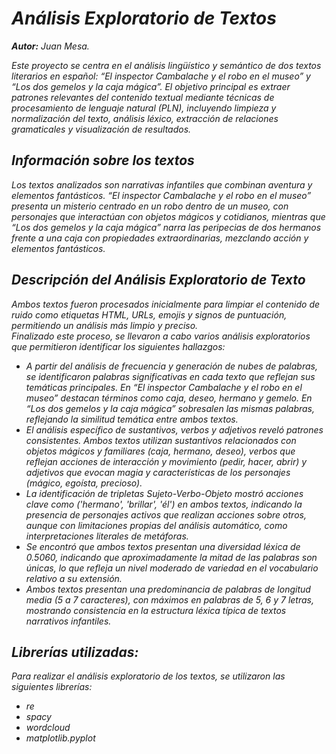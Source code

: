 # *Análisis Exploratorio de Textos*

***Autor:** Juan Mesa.*

*Este proyecto se centra en el análisis lingüístico y semántico de dos textos literarios en español: “El inspector Cambalache y el robo en el museo” y “Los dos gemelos y la caja mágica”. El objetivo principal es extraer patrones relevantes del contenido textual mediante técnicas de procesamiento de lenguaje natural (PLN), incluyendo limpieza y normalización del texto, análisis léxico, extracción de relaciones gramaticales y visualización de resultados.*

## *Información sobre los textos*

*Los textos analizados son narrativas infantiles que combinan aventura y elementos fantásticos. “El inspector Cambalache y el robo en el museo” presenta un misterio centrado en un robo dentro de un museo, con personajes que interactúan con objetos mágicos y cotidianos, mientras que “Los dos gemelos y la caja mágica” narra las peripecias de dos hermanos frente a una caja con propiedades extraordinarias, mezclando acción y elementos fantásticos.*

## *Descripción del Análisis Exploratorio de Texto*

*Ambos textos fueron procesados inicialmente para limpiar el contenido de ruido como etiquetas HTML, URLs, emojis y signos de puntuación, permitiendo un análisis más limpio y preciso.*  
*Finalizado este proceso, se llevaron a cabo varios análisis exploratorios que permitieron identificar los siguientes hallazgos:*

   - *A partir del análisis de frecuencia y generación de nubes de palabras, se identificaron palabras significativas en cada texto que reflejan sus temáticas principales. En “El inspector Cambalache y el robo en el museo” destacan términos como caja, deseo, hermano y gemelo. En “Los dos gemelos y la caja mágica” sobresalen las mismas palabras, reflejando la similitud temática entre ambos textos.*
   - *El análisis específico de sustantivos, verbos y adjetivos reveló patrones consistentes. Ambos textos utilizan sustantivos relacionados con objetos mágicos y familiares (caja, hermano, deseo), verbos que reflejan acciones de interacción y movimiento (pedir, hacer, abrir) y adjetivos que evocan magia y características de los personajes (mágico, egoísta, precioso).*
   - *La identificación de tripletas Sujeto-Verbo-Objeto mostró acciones clave como ('hermano', 'brillar', 'él') en ambos textos, indicando la presencia de personajes activos que realizan acciones sobre otros, aunque con limitaciones propias del análisis automático, como interpretaciones literales de metáforas.*
   - *Se encontró que ambos textos presentan una diversidad léxica de 0.5060, indicando que aproximadamente la mitad de las palabras son únicas, lo que refleja un nivel moderado de variedad en el vocabulario relativo a su extensión.*
   - *Ambos textos presentan una predominancia de palabras de longitud media (5 a 7 caracteres), con máximos en palabras de 5, 6 y 7 letras, mostrando consistencia en la estructura léxica típica de textos narrativos infantiles.*

## *Librerías utilizadas:*

*Para realizar el análisis exploratorio de los textos, se utilizaron las siguientes librerías:*

  - *re*  
  - *spacy*  
  - *wordcloud*  
  - *matplotlib.pyplot*
